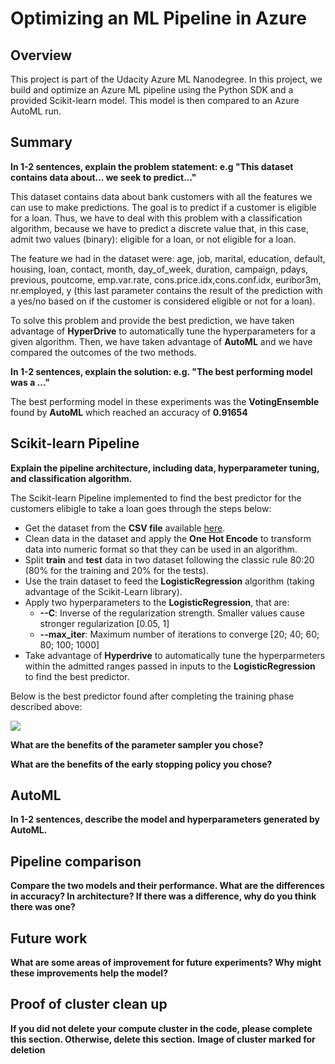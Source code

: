 # Optimizing an ML Pipeline in Azure

## Overview
This project is part of the Udacity Azure ML Nanodegree.
In this project, we build and optimize an Azure ML pipeline using the Python SDK and a provided Scikit-learn model.
This model is then compared to an Azure AutoML run.

## Summary
**In 1-2 sentences, explain the problem statement: e.g "This dataset contains data about... we seek to predict..."**

This dataset contains data about bank customers with all the features we can use to make predictions. The goal is to predict if a customer is eligible for a loan. Thus, we have to deal with this problem with a classification algorithm, because we have to predict a discrete value that, in this case, admit two values (binary): eligible for a loan, or not eligible for a loan.

The feature we had in the dataset were: age, job, marital, education, default, housing, loan, contact, month, day_of_week, duration, campaign, pdays, previous, poutcome, emp.var.rate, cons.price.idx,cons.conf.idx, euribor3m, nr.employed, y (this last parameter contains the result of the prediction with a yes/no based on if the customer is considered eligible or not for a loan).

To solve this problem and provide the best prediction, we have taken advantage of **HyperDrive** to automatically tune the hyperparameters for a given algorithm. Then, we have taken advantage of **AutoML** and we have compared the outcomes of the two methods.

**In 1-2 sentences, explain the solution: e.g. "The best performing model was a ..."**

The best performing model in these experiments was the **VotingEnsemble** found by **AutoML** which reached an accuracy of **0.91654**

## Scikit-learn Pipeline
**Explain the pipeline architecture, including data, hyperparameter tuning, and classification algorithm.**

The Scikit-learn Pipeline implemented to find the best predictor for the customers elibigle to take a loan goes through the steps below:
* Get the dataset from the **CSV file** available [here](https://automlsamplenotebookdata.blob.core.windows.net/automl-sample-notebook-data/bankmarketing_train.csv).
* Clean data in the dataset and apply the **One Hot Encode** to transform data into numeric format so that they can be used in an algorithm.
* Split **train** and **test** data in two dataset following the classic rule 80:20 (80% for the training and 20% for the tests).
* Use the train dataset to feed the **LogisticRegression** algorithm (taking advantage of the Scikit-Learn library).
* Apply two hyperparameters to the **LogisticRegression**, that are:
  * **--C**: Inverse of the regularization strength. Smaller values cause stronger regularization [0.05, 1]
  * **--max_iter**: Maximum number of iterations to converge [20; 40; 60; 80; 100; 1000]
* Take advantage of **Hyperdrive** to automatically tune the hyperparmeters within the admitted ranges passed in inputs to the **LogisticRegression** to find the best predictor.

Below is the best predictor found after completing the training phase described above:

![](HyperDrive_BestRun.PNG)


**What are the benefits of the parameter sampler you chose?**

**What are the benefits of the early stopping policy you chose?**

## AutoML
**In 1-2 sentences, describe the model and hyperparameters generated by AutoML.**

## Pipeline comparison
**Compare the two models and their performance. What are the differences in accuracy? In architecture? If there was a difference, why do you think there was one?**

## Future work
**What are some areas of improvement for future experiments? Why might these improvements help the model?**

## Proof of cluster clean up
**If you did not delete your compute cluster in the code, please complete this section. Otherwise, delete this section.**
**Image of cluster marked for deletion**
